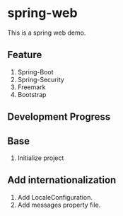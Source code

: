# spring-web #
This is a spring web demo.

## Feature
1. Spring-Boot
2. Spring-Security
3. Freemark
4. Bootstrap

## Development Progress
Base
--
1. Initialize project

Add internationalization
--
1. Add LocaleConfiguration.
2. Add messages property file.
